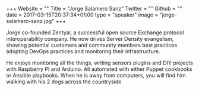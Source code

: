 +++
Website = ""
Title = "Jorge Salamero Sanz"
Twitter = ""
Github = ""
date = 2017-03-15T20:37:34+01:00
type = "speaker"
image = "jorge-salamero-sanz.jpg"
+++

Jorge co-founded Zentyal, a successful open source Exchange protocol interoperability
company. He now drives Server Density evangelism, showing potential customers and
community members best practices adopting DevOps practices and monitoring their
infrastructure.

He enjoys monitoring all the things, writing sensors plugins and DIY projects with
Raspberry PI and Arduino. All automated with either Puppet cookbooks or Ansible playbooks.
When he is away from computers, you will find him walking with his 2 dogs across the
countryside.
